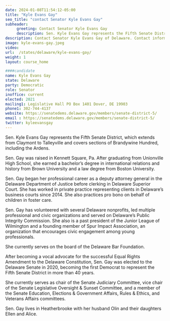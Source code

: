 ```yaml
---
date: 2024-01-08T11:54:12-05:00
title: "Kyle Evans Gay"
seo_title: "contact Senator Kyle Evans Gay"
subheader:
     greeting: Contact Senator Kyle Evans Gay
     description: Sen. Kyle Evans Gay represents the Fifth Senate District, which extends from Claymont to Talleyville and covers sections of Brandywine Hundred, including the Ardens.
description: Contact Senator Kyle Evans Gay of Delaware. Contact information for Kyle Evans Gay includes email address, phone number, and mailing address.
image: kyle-evans-gay.jpeg
video:
url:  /states/delaware/kyle-evans-gay/
weight: 1
layout: course_home

####candidate
name: Kyle Evans Gay
state: Delaware
party: Democratic
role: Senator
inoffice: current
elected: 2021
mailing1: Legislative Hall PO Box 1401 Dover, DE 19903
phone1: 302-744-4137
website: https://senatedems.delaware.gov/members/senate-district-5/
email : https://senatedems.delaware.gov/members/senate-district-5/
twitter: kyleevansgay
---
```


Sen. Kyle Evans Gay represents the Fifth Senate District, which extends from Claymont to Talleyville and covers sections of Brandywine Hundred, including the Ardens.

Sen. Gay was raised in Kennett Square, Pa. After graduating from Unionville High School, she earned a bachelor’s degree in international relations and history from Brown University and a law degree from Boston University.

Sen. Gay began her professional career as a deputy attorney general in the Delaware Department of Justice before clerking in Delaware Superior Court. She has worked in private practice representing clients in Delaware’s business courts since 2014. She also practices pro bono on behalf of children in foster care.

Sen. Gay has volunteered with several Delaware nonprofits, led multiple professional and civic organizations and served on Delaware’s Public Integrity Commission. She also is a past president of the Junior League of Wilmington and a founding member of Spur Impact Association, an organization that encourages civic engagement among young professionals.

She currently serves on the board of the Delaware Bar Foundation.

After becoming a vocal advocate for the successful Equal Rights Amendment to the Delaware Constitution, Sen. Gay was elected to the Delaware Senate in 2020, becoming the first Democrat to represent the Fifth Senate District in more than 40 years.

She currently serves as chair of the Senate Judiciary Committee, vice chair of the Senate Legislative Oversight & Sunset Committee, and a member of the Senate Education, Elections & Government Affairs, Rules & Ethics, and Veterans Affairs committees.

Sen. Gay lives in Heatherbrooke with her husband Olin and their daughters Ellen and Alice.
